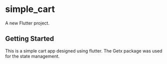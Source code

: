 # simple_cart

A new Flutter project.

## Getting Started

This is a simple cart app designed using flutter. 
The Getx package was used for the state management.

